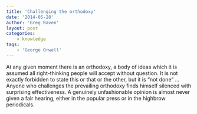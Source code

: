 ```yaml
---
title: 'Challenging the orthodoxy'
date: '2014-05-28'
author: 'Greg Raven'
layout: post
categories:
    - knowledge
tags:
    - 'George Orwell'
---
```


At any given moment there is an orthodoxy, a body of ideas which it is assumed all right-thinking people will accept without question. It is not exactly forbidden to state this or that or the other, but it is “not done” … Anyone who challenges the prevailing orthodoxy finds himself silenced with surprising effectiveness. A genuinely unfashionable opinion is almost never given a fair hearing, either in the popular press or in the highbrow periodicals.
